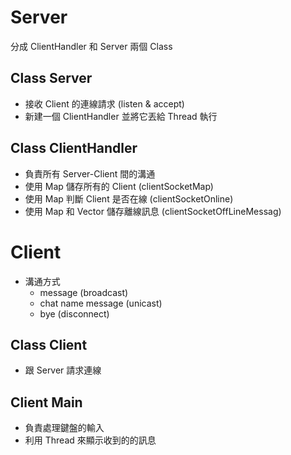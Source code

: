 # Server

分成 ClientHandler 和 Server 兩個 Class

## Class Server

* 接收 Client 的連線請求 (listen & accept)
* 新建一個 ClientHandler 並將它丟給 Thread 執行

## Class ClientHandler

* 負責所有 Server-Client 間的溝通
* 使用 Map 儲存所有的 Client (clientSocketMap)
* 使用 Map 判斷 Client 是否在線 (clientSocketOnline)
* 使用 Map 和 Vector 儲存離線訊息 (clientSocketOffLineMessag)

# Client

* 溝通方式
    * message (broadcast)
    * chat name message (unicast)
    * bye (disconnect)

## Class Client

* 跟 Server 請求連線

## Client Main

* 負責處理鍵盤的輸入
* 利用 Thread 來顯示收到的的訊息